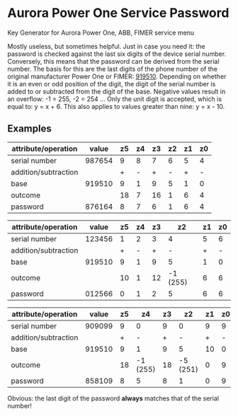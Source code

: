 # Aurora Power One Service Password

Key Generator for Aurora Power One, ABB, FIMER service menu

Mostly useless, but sometimes helpful.
Just in case you need it: the password is checked against the last six digits of the device serial number. Conversely, this means that the password can be derived from the serial number. The basis for this are the last digits of the phone number of the original manufacturer Power One or FIMER: [919510](https://www.youtube.com/watch?v=aOrd-1YLyKk). Depending on whether it is an even or odd position of the digit, the digit of the serial number is added to or subtracted from the digit of the base. Negative values result in an overflow: -1 = 255, -2 = 254 ... Only the unit digit is accepted, which is equal to: y = x + 6. This also applies to values greater than nine: y = x - 10.

## Examples

attribute/operation |value |z5|z4|z3|z2|z1|z0|
--------------------|------|--|--|--|--|--|--|
serial number       |987654| 9| 8| 7| 6| 5| 4|
addition/subtraction|      | +| -| +| -| +| -|
base                |919510| 9| 1| 9| 5| 1| 0|
outcome             |      |18| 7|16| 1| 6| 4|
password            |876164| 8| 7| 6| 1| 6| 4|

attribute/operation |value |z5|z4|z3|z2|z1|z0|
--------------------|------|--|--|--|--|--|--|
serial number       |123456| 1| 2| 3| 4| 5| 6|
addition/subtraction|      | +| -| +| -| +| -|
base                |919510| 9| 1| 9| 5| 1| 0|
outcome             |      |10| 1|12|-1 (255)| 6| 6|
password            |012566| 0| 1| 2| 5| 6| 6|

attribute/operation |value |z5|z4|z3|z2|z1|z0|
--------------------|------|--|--|--|--|--|--|
serial number       |909099| 9| 0| 9| 0| 9| 9|
addition/subtraction|      | +| -| +| -| +| -|
base                |919510| 9| 1| 9| 5|10| 0|
outcome             |      |18|-1 (255)|18|-5 (251)| 0| 9|
password            |858109| 8| 5| 8| 1| 0| 9|

Obvious: the last digit of the password **always** matches that of the serial number!
